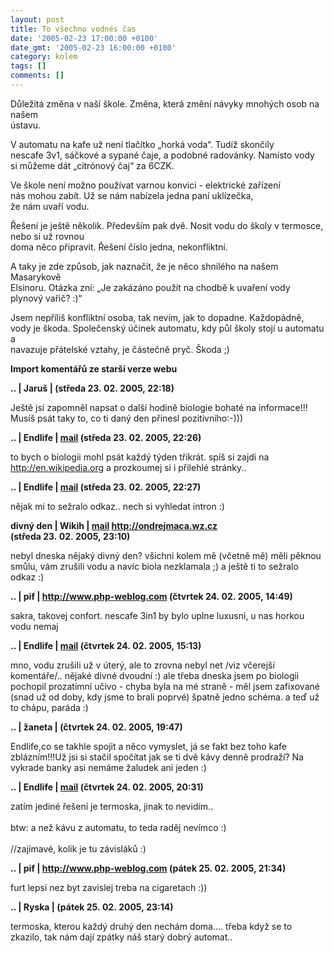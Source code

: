 ```yaml
---
layout: post
title: To všechno vodnés čas
date: '2005-02-23 17:00:00 +0100'
date_gmt: '2005-02-23 16:00:00 +0100'
category: kolem
tags: []
comments: []
---
```

<p>Důležitá změna v naší škole. Změna, která změní návyky mnohých osob na našem<br />
ústavu.</p>
<p>V automatu na kafe už není tlačítko &bdquo;horká voda&ldquo;. Tudíž skončily<br />
nescafe 3v1, sáčkové a sypané čaje, a podobné radovánky. Namísto vody<br />
si můžeme dát &bdquo;citrónový čaj&ldquo; za 6CZK.</p>
<p>Ve škole není možno používat varnou konvici - elektrické zařízení<br />
nás mohou zabít. Už se nám nabízela jedna paní uklízečka,<br />
že nám uvaří vodu.</p>
<p>Řešení je ještě několik. Především pak dvě. Nosit vodu do školy v termosce, nebo si už rovnou<br />
doma něco připravit. Řešení číslo jedna, nekonfliktní.</p>
<p>A taky je zde způsob, jak naznačit, že je něco shnilého na našem Masarykově<br />
Elsinoru. Otázka zní: &bdquo;Je zakázáno použít na chodbě k uvaření vody<br />
plynový vařič? :)&ldquo; </p>
<p>Jsem nepříliš konfliktní osoba, tak nevím, jak to dopadne. Každopádně,<br />
vody je škoda. Společenský účinek automatu, kdy půl školy stojí u automatu a<br />
navazuje přátelské vztahy, je částečně pryč. Škoda ;)</p>
<div class="import-komentaru">
<p><strong>Import komentářů ze starší verze webu</strong></p>
<div class="comment">
<p style="font-weight:bold"><span class="compredmet">..</span> | <span class="comname">Jaruš</span> | (středa&nbsp;23.&nbsp;02.&nbsp;2005,&nbsp;22:18)</p>
<p>Ještě jsi zapomněl napsat o další hodině biologie bohaté na informace!!! Musíš psát taky to, co ti daný den přinesl pozitivního:-))) </p>
</div>
<div class="comment">
<p style="font-weight:bold"><span class="compredmet">..</span> | <span class="comname">Endlife</span> |  <a href="mailto:jan.martinek@post.cz">mail</a> (středa&nbsp;23.&nbsp;02.&nbsp;2005,&nbsp;22:26)</p>
<p>to bych o biologii mohl psát každý týden třikrát. spíš si zajdi na <a href="http://en.wikipedia.org">http://en.wikipedia.org</a> a prozkoumej si i přilehlé stránky.. </p>
</div>
<div class="comment">
<p style="font-weight:bold"><span class="compredmet">..</span> | <span class="comname">Endlife</span> |  <a href="mailto:jan.martinek@post.cz">mail</a> (středa&nbsp;23.&nbsp;02.&nbsp;2005,&nbsp;22:27)</p>
<p>nějak mi to sežralo odkaz.. nech si vyhledat intron :) </p>
</div>
<div class="comment">
<p style="font-weight:bold"><span class="compredmet">divný den</span> | <span class="comname">Wikih</span> |  <a href="mailto:ondrejmaca@centrum.cz">mail</a>  <a href="http://ondrejmaca.wz.cz">http://ondrejmaca.wz.cz</a> (středa&nbsp;23.&nbsp;02.&nbsp;2005,&nbsp;23:10)</p>
<p>nebyl dneska nějaký divný den? všichni kolem mě (včetně mě) měli pěknou smůlu, vám zrušili vodu a navíc biola nezklamala ;) a ještě ti to sežralo odkaz :) </p>
</div>
<div class="comment">
<p style="font-weight:bold"><span class="compredmet">..</span> | <span class="comname">pif</span> |  <a href="http://www.php-weblog.com">http://www.php-weblog.com</a> (čtvrtek&nbsp;24.&nbsp;02.&nbsp;2005,&nbsp;14:49)</p>
<p>sakra, takovej confort. nescafe 3in1 by bylo uplne luxusni, u nas horkou vodu nemaj </p>
</div>
<div class="comment">
<p style="font-weight:bold"><span class="compredmet">..</span> | <span class="comname">Endlife</span> |  <a href="mailto:jan.martinek@post.cz">mail</a> (čtvrtek&nbsp;24.&nbsp;02.&nbsp;2005,&nbsp;15:13)</p>
<p>mno, vodu zrušili už v úterý, ale to zrovna nebyl net /viz včerejší komentáře/.. nějaké divné dvoudní :) ale třeba dneska jsem po biologii pochopil prozatímní učivo - chyba byla na mé straně - měl jsem zafixované (snad už od doby, kdy jsme to brali poprvé) špatně jedno schéma. a teď už to chápu, paráda :) </p>
</div>
<div class="comment">
<p style="font-weight:bold"><span class="compredmet">..</span> | <span class="comname">žaneta</span> | (čtvrtek&nbsp;24.&nbsp;02.&nbsp;2005,&nbsp;19:47)</p>
<p>Endlife,co se takhle spojit a něco vymyslet, já se fakt bez toho kafe zblázním!!!Už jsi si stačil spočítat jak se ti dvě kávy denně prodraží? Na vykrade banky asi nemáme žaludek ani jeden :) </p>
</div>
<div class="comment">
<p style="font-weight:bold"><span class="compredmet">..</span> | <span class="comname">Endlife</span> |  <a href="mailto:jan.martinek@post.cz">mail</a> (čtvrtek&nbsp;24.&nbsp;02.&nbsp;2005,&nbsp;20:31)</p>
<p>zatím jediné řešení je termoska, jinak to nevidím..  <br>  <br> btw: a než kávu z automatu, to teda raděj nevímco :) <br>  <br> //zajímavé, kolik je tu závisláků :) </p>
</div>
<div class="comment">
<p style="font-weight:bold"><span class="compredmet">..</span> | <span class="comname">pif</span> |  <a href="http://www.php-weblog.com">http://www.php-weblog.com</a> (pátek&nbsp;25.&nbsp;02.&nbsp;2005,&nbsp;21:34)</p>
<p>furt lepsi nez byt zavislej treba na cigaretach :)) </p>
</div>
<div class="comment">
<p style="font-weight:bold"><span class="compredmet">..</span> | <span class="comname">Ryska</span> | (pátek&nbsp;25.&nbsp;02.&nbsp;2005,&nbsp;23:14)</p>
<p>termoska, kterou každý druhý den nechám doma.... třeba když se to zkazilo, tak nám dají zpátky náš starý dobrý automat.. </p>
</div>
</div>
